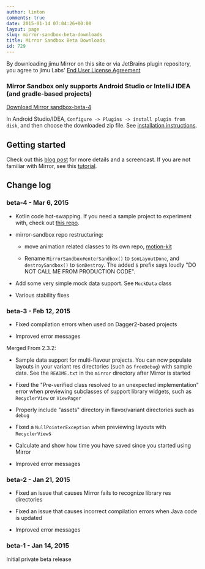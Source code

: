```yaml
---
author: linton
comments: true
date: 2015-01-14 07:04:26+00:00
layout: page
slug: mirror-sandbox-beta-downloads
title: Mirror Sandbox Beta Downloads
id: 729
---
```


By downloading jimu Mirror on this site or via JetBrains plugin repository, you agree to jimu Labs' [End User License Agreement](/mirror-eula)





### Mirror Sandbox only supports Android Studio or IntelliJ IDEA (and gradle-based projects)





[Download Mirror sandbox-beta-4](http://bit.ly/17YQy89)





In Android Studio/IDEA, `Configure -> Plugins -> install plugin from disk`, and then choose the downloaded zip file. See [installation instructions](/mirror-docs/mirror-android-studio-plugin-installation-guide/#method2).





## Getting started





Check out this [blog post](/2015/01/building-android-animations-mirror-sandbox-piecewise/) for more details and a screencast. If you are not familiar with Mirror, see this [tutorial](/mirror-tutorial).





## Change log





### beta-4 - Mar 6, 2015







  * Kotlin code hot-swapping. If you need a sample project to experiment with, check out [this repo](https://github.com/jimulabs/road-trip-mirror).


  * mirror-sandbox repo restructuring: 



    * move animation related classes to its own repo, [motion-kit](https://github.com/jimulabs/motion-kit)


    * Rename `MirrorSandbox#enterSandbox()` to `$onLayoutDone`, and `destroySandbox()` to `$onDestroy`. The added `$` prefix says loudly "DO NOT CALL ME FROM PRODUCTION CODE".




  * Add some very simple mock data support. See `MockData` class


  * Various stability fixes





### beta-3 - Feb 12, 2015







  * Fixed compilation errors when used on Dagger2-based projects


  * Improved error messages





Merged From 2.3.2:

- Sample data support for multi-flavour projects. You can now populate layouts in your variant res directories (such as `freeDebug`) with sample data. See the `README.txt` in the `mirror` directory after Mirror is started 

- Fixed the "Pre-verified class resolved to an unexpected implementation" error when previewing subclasses of support library widgets, such as `RecyclerView` or `ViewPager`

- Properly include "assets" directory in flavor/variant directories such as `debug`
- Fixed a `NullPointerException` when previewing layouts with `RecyclerView`s

- Calculate and show how time you have saved since you started using Mirror
- Improved error messages





### beta-2 - Jan 21, 2015







  * Fixed an issue that causes Mirror fails to recognize library res directories


  * Fixed an issue that causes incorrect compilation errors when Java code is updated


  * Improved error messages





### beta-1 - Jan 14, 2015





Initial private beta release



